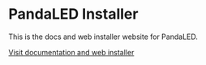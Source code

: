 # PandaLED Installer

This is the docs and web installer website for PandaLED.

[Visit documentation and web installer](https://derdeno.github.io/PandaLED/)
